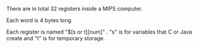
There are in total 32 registers inside a MIPS computer.

Each word is 4 bytes long.

Each register is named "$\[s or t]\[num]" . "s" is for variables that C or Java create and "t" is for temporary storage.

